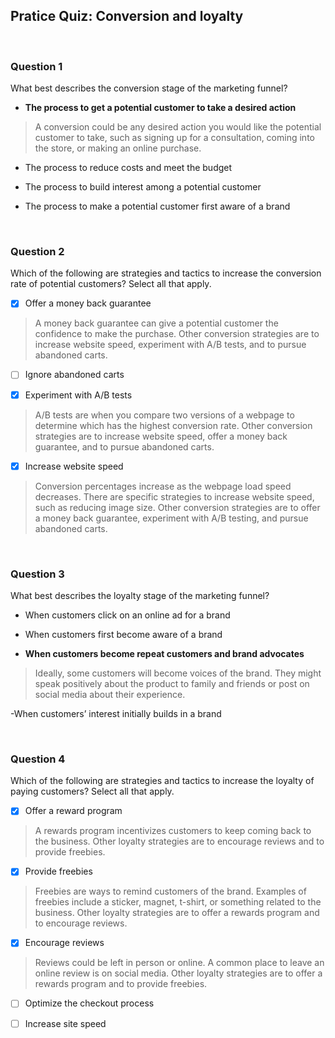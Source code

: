 ## Pratice Quiz: Conversion and loyalty

<br>

### Question 1

What best describes the conversion stage of the marketing funnel?

- **The process to get a potential customer to take a desired action**

> A conversion could be any desired action you would like the potential customer to take, such as signing up for a consultation, coming into the store, or making an online purchase.

- The process to reduce costs and meet the budget

- The process to build interest among a potential customer

- The process to make a potential customer first aware of a brand

<br>

### Question 2

Which of the following are strategies and tactics to increase the conversion rate of potential customers? Select all that apply.

+ [x] Offer a money back guarantee

> A money back guarantee can give a potential customer the confidence to make the purchase. Other conversion strategies are to increase website speed, experiment with A/B tests, and to pursue abandoned carts.

+ [ ] Ignore abandoned carts

+ [x] Experiment with A/B tests

> A/B tests are when you compare two versions of a webpage to determine which has the highest conversion rate. Other conversion strategies are to increase website speed, offer a money back guarantee, and to pursue abandoned carts.

+ [x] Increase website speed

> Conversion percentages increase as the webpage load speed decreases. There are specific strategies to increase website speed, such as reducing image size. Other conversion strategies are to offer a money back guarantee, experiment with A/B testing, and pursue abandoned carts. 

<br>

### Question 3

What best describes the loyalty stage of the marketing funnel?

- When customers click on an online ad for a brand 

- When customers first become aware of a brand

- **When customers become repeat customers and brand advocates**

> Ideally, some customers will become voices of the brand. They might speak positively about the product to family and friends or post on social media about their experience.

-When customers’ interest initially builds in a brand

<br>

### Question 4

Which of the following are strategies and tactics to increase the loyalty of paying customers? Select all that apply.

+ [x] Offer a reward program

> A rewards program incentivizes customers to keep coming back to the business. Other loyalty strategies are to encourage reviews and to provide freebies.

+ [x] Provide freebies

> Freebies are ways to remind customers of the brand. Examples of freebies include a sticker, magnet, t-shirt, or something related to the business. Other loyalty strategies are to offer a rewards program and to encourage reviews.

+ [x] Encourage reviews

> Reviews could be left in person or online. A common place to leave an online review is on social media. Other loyalty strategies are to offer a rewards program and to provide freebies.

+ [ ] Optimize the checkout process

+ [ ] Increase site speed


